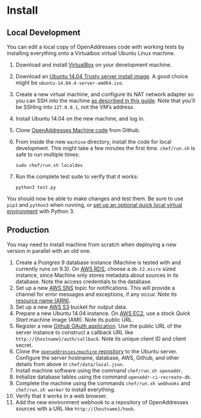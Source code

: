 Install
=======

Local Development
-----------------

You can edit a local copy of OpenAddresses code with working tests by installing everything onto a Virtualbox virtual Ubuntu Linux machine.

1.  Download and install [VirtualBox](https://www.virtualbox.org/wiki/Downloads) on your development machine.
2.  Download an [Ubuntu 14.04 Trusty server install image](http://releases.ubuntu.com/14.04/). A good choice might be `ubuntu-14.04.4-server-amd64.iso`.
3.  Create a new virtual machine, and configure its NAT network adapter so you can SSH into the machine [as described in this guide](http://stackoverflow.com/questions/5906441/how-to-ssh-to-a-virtualbox-guest-externally-through-a-host#10532299). Note that you’ll be SSHing into `127.0.0.1`, not the VM’s address.
4.  Install Ubuntu 14.04 on the new machine, and log in.
5.  Clone [OpenAddresses Machine code](https://github.com/openaddresses/machine) from Github.
6.  From inside the new `machine` directory, install the code for local development. This might take a few minutes the first time. `chef/run.sh` is safe to run multiple times:
    
        sudo chef/run.sh localdev
7.  Run the complete test suite to verify that it works:
    
        python3 test.py

You should now be able to make changes and test them. Be sure to use `pip3` and `python3` when running, or [set up an optional quick local virtual environment](http://docs.python-guide.org/en/latest/dev/virtualenvs/) with Python 3.

Production
----------

You may need to install machine from scratch when deploying a new version in parallel with an old one.

1.  Create a Postgres 9 database instance (Machine is tested with and currently runs on 9.3). On [AWS RDS](https://aws.amazon.com/rds/), choose a `db.t2.micro` sized instance, since Machine only stores metadata about sources in its database. Note the access credentials to the database.
2.  Set up a new [AWS SNS](https://aws.amazon.com/sns/) topic for notifications. This will provide a channel for error messages and exceptions, if any occur. Note its [resource name (ARN)](http://docs.aws.amazon.com/general/latest/gr/aws-arns-and-namespaces.html).
3.  Set up a new [AWS S3](https://aws.amazon.com/s3/) bucket for output data.
4.  Prepare a new Ubuntu 14.04 instance. On [AWS EC2](https://aws.amazon.com/ec2/), use a stock _Quick Start_ machine image (AMI). Note its public URL.
5.  Register a new [Github OAuth application](https://developer.github.com/v3/oauth/). Use the public URL of the server instance to construct a callback URL like `http://{hostname}/auth/callback`. Note its unique client ID and client secret.
6.  Clone the [`openaddresses/machine` repository](https://github.com/openaddresses/machine) to the Ubuntu server. Configure the server hostname, database, AWS, Github, and other details from above in `chef/data/local.json`.
7.  Install machine software using the command `chef/run.sh openaddr`.
8.  Initialize database tables using the command `openaddr-ci-recreate-db`.
9.  Complete the machine using the commands `chef/run.sh webhooks` and `chef/run.sh worker` to install everything.
10. Verify that it works in a web browser.
10. Add the new environment webhook to a repository of OpenAddresses sources with a URL like `http://{hostname}/hook`.
